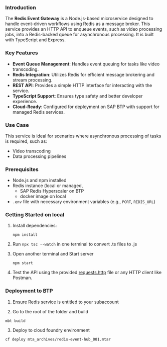 ### Introduction

The **Redis Event Gateway** is a Node.js-based microservice designed to handle event-driven workflows using Redis as a message broker. This service provides an HTTP API to enqueue events, such as video processing jobs, into a Redis-backed queue for asynchronous processing. It is built with TypeScript and Express.

### Key Features
- **Event Queue Management**: Handles event queuing for tasks like video transcoding.
- **Redis Integration**: Utilizes Redis for efficient message brokering and stream processing.
- **REST API**: Provides a simple HTTP interface for interacting with the service.
- **TypeScript Support**: Ensures type safety and better developer experience.
- **Cloud-Ready**: Configured for deployment on SAP BTP with support for managed Redis services.

### Use Case
This service is ideal for scenarios where asynchronous processing of tasks is required, such as:
- Video transcoding
- Data processing pipelines

### Prerequisites
- Node.js and npm installed
- Redis instance (local or managed, 
    - SAP Redis Hyperscaler on BTP
    - docker image on local
- `.env` file with necessary environment variables (e.g., `PORT`, `REDIS_URL`)

### Getting Started on local
1. Install dependencies:
   ```
   npm install
   ```
2. Run `npx tsc --watch` in one terminal to convert .ts files to .js

3. Open another terminal and Start server
    ```
    npm start
    ```

4. Test the API using the provided [requests.http](requests.http) file or any HTTP client like Postman.

### Deployment to BTP
1. Ensure Redis service is entitled to your subaccount

2. Go to the root of the folder and build
```
mbt build
```

3. Deploy to cloud foundry environment
```
cf deploy mta_archives/redis-event-hub_001.mtar
```